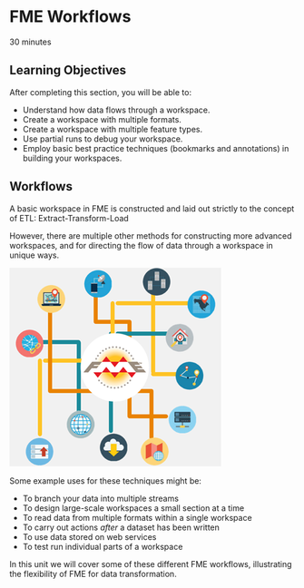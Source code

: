 # FME Workflows

30 minutes

## Learning Objectives

After completing this section, you will be able to:
- Understand how data flows through a workspace.
- Create a workspace with multiple formats.
- Create a workspace with multiple feature types.
- Use partial runs to debug your workspace.
- Employ basic best practice techniques (bookmarks and annotations) in building your workspaces.

## Workflows

A basic workspace in FME is constructed and laid out strictly to the concept of ETL: Extract-Transform-Load

However, there are multiple other methods for constructing more advanced workspaces, and for directing the flow of data through a workspace in unique ways.

![](./Images/Img3.000.WorkspaceDesign.png)

Some example uses for these techniques might be:

- To branch your data into multiple streams
- To design large-scale workspaces a small section at a time
- To read data from multiple formats within a single workspace
- To carry out actions *after* a dataset has been written
- To use data stored on web services
- To test run individual parts of a workspace

In this unit we will cover some of these different FME workflows, illustrating the flexibility of FME for data transformation.
